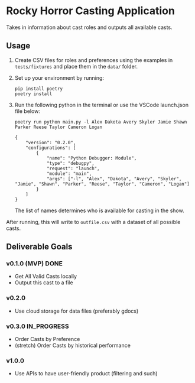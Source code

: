 # Rocky Horror Casting Application

Takes in information about cast roles and outputs all available casts.

## Usage

1. Create CSV files for roles and preferences using the examples in `tests/fixtures` and place them in the `data/` folder.

2. Set up your environment by running:

    ```{bash}
    pip install poetry
    poetry install
    ```

3. Run the following python in the terminal or use the VSCode launch.json file below:

    ```{bash}
    poetry run python main.py -l Alex Dakota Avery Skyler Jamie Shawn Parker Reese Taylor Cameron Logan 
    ```

    ```{json}
    {
        "version": "0.2.0",
        "configurations": [
            {
                "name": "Python Debugger: Module",
                "type": "debugpy",
                "request": "launch",
                "module": "main",
                "args": ["-l", "Alex", "Dakota", "Avery", "Skyler", "Jamie", "Shawn", "Parker", "Reese", "Taylor", "Cameron", "Logan"]
            }
        ]
    }
    ```

    The list of names determines who is available for casting in the show.

After running, this will write to `outfile.csv` with a dataset of all possible casts.

## Deliverable Goals

### v0.1.0 (MVP) __DONE__

- Get All Valid Casts locally
- Output this cast to a file

### v0.2.0

- Use cloud storage for data files (preferably gdocs)

### v0.3.0 __IN_PROGRESS__

- Order Casts by Preference
- (stretch) Order Casts by historical performance

### v1.0.0

- Use APIs to have user-friendly product (filtering and such)